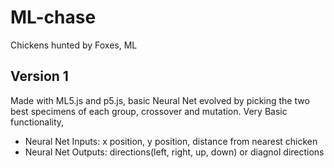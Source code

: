 # ML-chase
Chickens hunted by Foxes, ML

Version 1
---
Made with ML5.js and p5.js, basic Neural Net evolved by picking the two best specimens of each group, crossover and mutation.
Very Basic functionality,
 - Neural Net Inputs: x position, y position, distance from nearest chicken
 - Neural Net Outputs: directions(left, right, up, down) or diagnol directions
